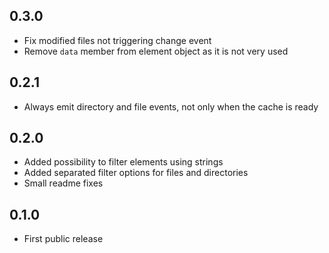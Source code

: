 ## 0.3.0
- Fix modified files not triggering change event
- Remove `data` member from element object as it is not very used

## 0.2.1
- Always emit directory and file events, not only when the cache is ready

## 0.2.0
- Added possibility to filter elements using strings
- Added separated filter options for files and directories
- Small readme fixes

## 0.1.0
- First public release